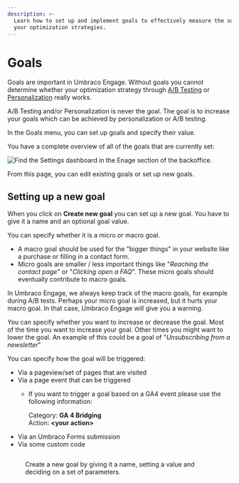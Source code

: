 ```yaml
---
description: >-
  Learn how to set up and implement goals to effectively measure the success of
  your optimization strategies.
---
```


# Goals

Goals are important in Umbraco Engage. Without goals you cannot determine whether your optimization strategy through [A/B Testing](../ab-testing/) or [Personalization](../personalization/) really works.

A/B Testing and/or Personalization is never the goal. The goal is to increase your goals which can be achieved by personalization or A/B testing.

In the Goals menu, you can set up goals and specify their value.

You have a complete overview of all of the goals that are currently set:

![Find the Settings dashboard in the Enage section of the backoffice.](../../.gitbook/assets/engage-settings-overview-of-goals.png)

From this page, you can edit existing goals or set up new goals.

## Setting up a new goal

When you click on **Create new goal** you can set up a new goal. You have to give it a name and an optional goal value.

You can specify whether it is a micro or macro goal.

* A macro goal should be used for the "bigger things" in your website like a purchase or filling in a contact form.
* Micro goals are smaller / less important things like "_Reaching the contact page_" or "_Clicking open a FAQ_". These micro goals should eventually contribute to macro goals.

In Umbraco Engage, we always keep track of the macro goals, for example during A/B tests. Perhaps your micro goal is increased, but it hurts your macro goal. In that case, Umbraco Engage will give you a warning.

You can specify whether you want to increase or decrease the goal. Most of the time you want to increase your goal. Other times you might want to lower the goal. An example of this could be a goal of "_Unsubscribing from a newsletter_"

You can specify how the goal will be triggered:

* Via a pageview/set of pages that are visited
* Via a page event that can be triggered
  *   If you want to trigger a goal based on a GA4 event please use the following information:

      Category: **GA 4 Bridging**\
      Action: **\<your action>**
* Via an Umbraco Forms submission
* Via some custom code

<figure><img src="../../.gitbook/assets/engage-settings-setup-new-goal.png" alt=""><figcaption><p>Create a new goal by giving it a name, setting a value and deciding on a set of parameters.</p></figcaption></figure>
